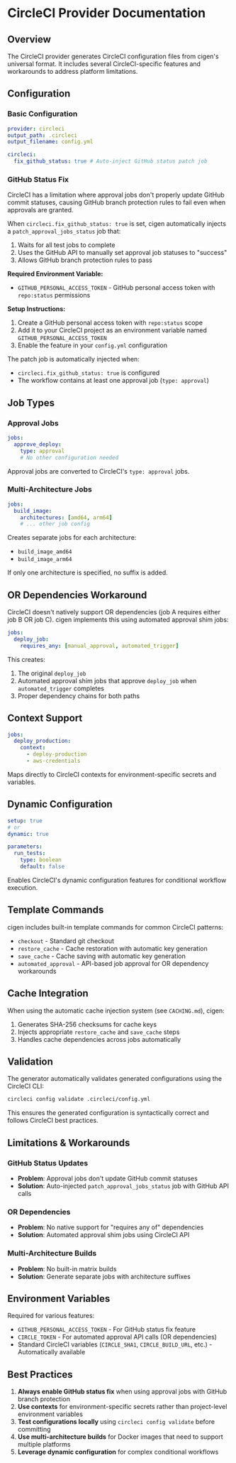 # CircleCI Provider Documentation

## Overview

The CircleCI provider generates CircleCI configuration files from cigen's universal format. It includes several CircleCI-specific features and workarounds to address platform limitations.

## Configuration

### Basic Configuration

```yaml
provider: circleci
output_path: .circleci
output_filename: config.yml

circleci:
  fix_github_status: true # Auto-inject GitHub status patch job
```

### GitHub Status Fix

CircleCI has a limitation where approval jobs don't properly update GitHub commit statuses, causing GitHub branch protection rules to fail even when approvals are granted.

When `circleci.fix_github_status: true` is set, cigen automatically injects a `patch_approval_jobs_status` job that:

1. Waits for all test jobs to complete
2. Uses the GitHub API to manually set approval job statuses to "success"
3. Allows GitHub branch protection rules to pass

**Required Environment Variable:**

- `GITHUB_PERSONAL_ACCESS_TOKEN` - GitHub personal access token with `repo:status` permissions

**Setup Instructions:**

1. Create a GitHub personal access token with `repo:status` scope
2. Add it to your CircleCI project as an environment variable named `GITHUB_PERSONAL_ACCESS_TOKEN`
3. Enable the feature in your `config.yml` configuration

The patch job is automatically injected when:

- `circleci.fix_github_status: true` is configured
- The workflow contains at least one approval job (`type: approval`)

## Job Types

### Approval Jobs

```yaml
jobs:
  approve_deploy:
    type: approval
    # No other configuration needed
```

Approval jobs are converted to CircleCI's `type: approval` jobs.

### Multi-Architecture Jobs

```yaml
jobs:
  build_image:
    architectures: [amd64, arm64]
    # ... other job config
```

Creates separate jobs for each architecture:

- `build_image_amd64`
- `build_image_arm64`

If only one architecture is specified, no suffix is added.

## OR Dependencies Workaround

CircleCI doesn't natively support OR dependencies (job A requires either job B OR job C). cigen implements this using automated approval shim jobs:

```yaml
jobs:
  deploy_job:
    requires_any: [manual_approval, automated_trigger]
```

This creates:

1. The original `deploy_job`
2. Automated approval shim jobs that approve `deploy_job` when `automated_trigger` completes
3. Proper dependency chains for both paths

## Context Support

```yaml
jobs:
  deploy_production:
    context:
      - deploy-production
      - aws-credentials
```

Maps directly to CircleCI contexts for environment-specific secrets and variables.

## Dynamic Configuration

```yaml
setup: true
# or
dynamic: true

parameters:
  run_tests:
    type: boolean
    default: false
```

Enables CircleCI's dynamic configuration features for conditional workflow execution.

## Template Commands

cigen includes built-in template commands for common CircleCI patterns:

- `checkout` - Standard git checkout
- `restore_cache` - Cache restoration with automatic key generation
- `save_cache` - Cache saving with automatic key generation
- `automated_approval` - API-based job approval for OR dependency workarounds

## Cache Integration

When using the automatic cache injection system (see `CACHING.md`), cigen:

1. Generates SHA-256 checksums for cache keys
2. Injects appropriate `restore_cache` and `save_cache` steps
3. Handles cache dependencies across jobs automatically

## Validation

The generator automatically validates generated configurations using the CircleCI CLI:

```bash
circleci config validate .circleci/config.yml
```

This ensures the generated configuration is syntactically correct and follows CircleCI best practices.

## Limitations & Workarounds

### GitHub Status Updates

- **Problem**: Approval jobs don't update GitHub commit statuses
- **Solution**: Auto-injected `patch_approval_jobs_status` job with GitHub API calls

### OR Dependencies

- **Problem**: No native support for "requires any of" dependencies
- **Solution**: Automated approval shim jobs using CircleCI API

### Multi-Architecture Builds

- **Problem**: No built-in matrix builds
- **Solution**: Generate separate jobs with architecture suffixes

## Environment Variables

Required for various features:

- `GITHUB_PERSONAL_ACCESS_TOKEN` - For GitHub status fix feature
- `CIRCLE_TOKEN` - For automated approval API calls (OR dependencies)
- Standard CircleCI variables (`CIRCLE_SHA1`, `CIRCLE_BUILD_URL`, etc.) - Automatically available

## Best Practices

1. **Always enable GitHub status fix** when using approval jobs with GitHub branch protection
2. **Use contexts** for environment-specific secrets rather than project-level environment variables
3. **Test configurations locally** using `circleci config validate` before committing
4. **Use multi-architecture builds** for Docker images that need to support multiple platforms
5. **Leverage dynamic configuration** for complex conditional workflows
